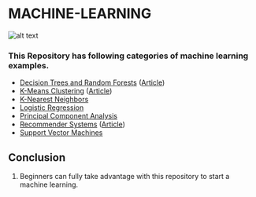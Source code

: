 # MACHINE-LEARNING
![alt text][logo]

[logo]: https://www.drg.global/wp-content/uploads/Machine-Learning-banner.png

### This Repository has following categories of machine learning examples.

* [Decision Trees and Random Forests](https://github.com/rehman04/MACHINE-LEARNING/tree/master/Decision_Trees_and_Random_Forests) ([Article](https://towardsdatascience.com/decision-trees-and-random-forests-df0c3123f991))
* [K-Means Clustering](https://github.com/rehman04/MACHINE-LEARNING/tree/master/K_Means_Clustering) ([Article](https://towardsdatascience.com/understanding-k-means-clustering-in-machine-learning-6a6e67336aa1))
* [K-Nearest Neighbors](https://github.com/rehman04/MACHINE-LEARNING/tree/master/K_Nearest_Neighbors)
* [Logistic Regression](https://github.com/rehman04/MACHINE-LEARNING/tree/master/logistic_regression)
* [Principal Component Analysis](https://github.com/rehman04/MACHINE-LEARNING/tree/master/Principal_Component_Analysis)
* [Recommender Systems](https://github.com/rehman04/MACHINE-LEARNING/tree/master/Recommender_Systems) ([Article](https://towardsdatascience.com/introduction-to-recommender-systems-6c66cf15ada))
* [Support Vector Machines](https://github.com/rehman04/MACHINE-LEARNING/tree/master/Support_Vector_Machines)

## Conclusion
1. Beginners can fully take advantage with this repository to start a machine learning.
